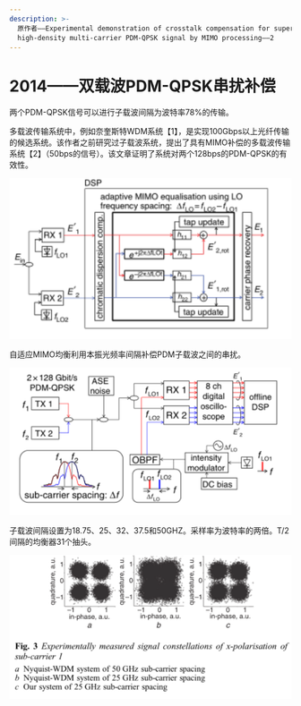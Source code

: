 ```yaml
---
description: >-
  原作者——Experimental demonstration of crosstalk compensation for super
  high-density multi-carrier PDM-QPSK signal by MIMO processing——2
---
```


# 2014——双载波PDM-QPSK串扰补偿

两个PDM-QPSK信号可以进行子载波间隔为波特率78%的传输。

多载波传输系统中，例如奈奎斯特WDM系统【1】，是实现100Gbps以上光纤传输的候选系统。该作者之前研究过子载波系统，提出了具有MIMO补偿的多载波传输系统【2】（50bps的信号）。该文章证明了系统对两个128bps的PDM-QPSK的有效性。

![&#x4E24;&#x4E2A;PDM-QPSK&#x4FE1;&#x53F7;&#x7684;&#x63A5;&#x6536;&#x56FE;](../../../../.gitbook/assets/image%20%2835%29.png)

自适应MIMO均衡利用本振光频率间隔补偿PDM子载波之间的串扰。

![&#x5B9E;&#x9A8C;&#x88C5;&#x7F6E;](../../../../.gitbook/assets/image%20%2836%29.png)

子载波间隔设置为18.75、25、32、37.5和50GHZ。采样率为波特率的两倍。T/2间隔的均衡器31个抽头。

![&#x5B9E;&#x9A8C;&#x6BD4;&#x8F83;](../../../../.gitbook/assets/image%20%2837%29.png)

